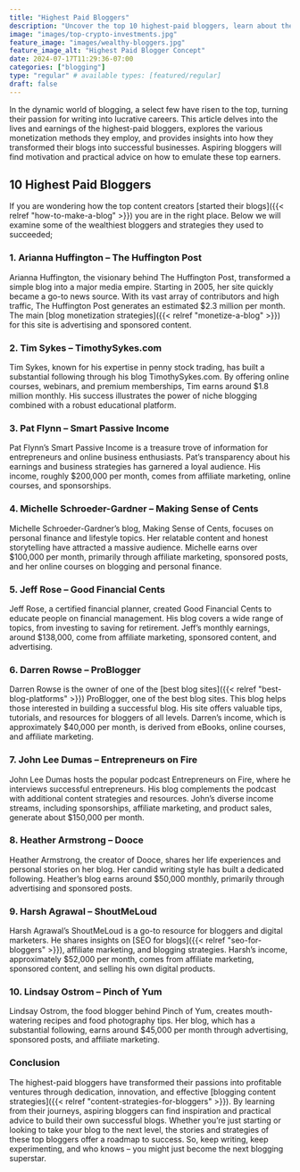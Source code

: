 ```yaml
---
title: "Highest Paid Bloggers"
description: "Uncover the top 10 highest-paid bloggers, learn about their monthly earnings, and explore the strategies they use to monetize their blogs."
image: "images/top-crypto-investments.jpg"
feature_image: "images/wealthy-bloggers.jpg"
feature_image_alt: "Highest Paid Blogger Concept"
date: 2024-07-17T11:29:36-07:00
categories: ["blogging"]
type: "regular" # available types: [featured/regular]
draft: false
---
```


In the dynamic world of blogging, a select few have risen to the top, turning their passion for writing into lucrative careers. This article delves into the lives and earnings of the highest-paid bloggers, explores the various monetization methods they employ, and provides insights into how they transformed their blogs into successful businesses. Aspiring bloggers will find motivation and practical advice on how to emulate these top earners.

## 10 Highest Paid Bloggers

If you are wondering how the top content creators [started their blogs]({{< relref "how-to-make-a-blog" >}}) you are in the right place. Below we will examine some of the wealthiest bloggers and strategies they used to succeeded;

### 1. Arianna Huffington – The Huffington Post

Arianna Huffington, the visionary behind The Huffington Post, transformed a simple blog into a major media empire. Starting in 2005, her site quickly became a go-to news source. With its vast array of contributors and high traffic, The Huffington Post generates an estimated $2.3 million per month. The main [blog monetization strategies]({{< relref "monetize-a-blog" >}}) for this site is  advertising and sponsored content.

### 2. Tim Sykes – TimothySykes.com

Tim Sykes, known for his expertise in penny stock trading, has built a substantial following through his blog TimothySykes.com. By offering online courses, webinars, and premium memberships, Tim earns around $1.8 million monthly. His success illustrates the power of niche blogging combined with a robust educational platform.

### 3. Pat Flynn – Smart Passive Income

Pat Flynn’s Smart Passive Income is a treasure trove of information for entrepreneurs and online business enthusiasts. Pat’s transparency about his earnings and business strategies has garnered a loyal audience. His income, roughly $200,000 per month, comes from affiliate marketing, online courses, and sponsorships.

### 4. Michelle Schroeder-Gardner – Making Sense of Cents

Michelle Schroeder-Gardner’s blog, Making Sense of Cents, focuses on personal finance and lifestyle topics. Her relatable content and honest storytelling have attracted a massive audience. Michelle earns over $100,000 per month, primarily through affiliate marketing, sponsored posts, and her online courses on blogging and personal finance.

### 5. Jeff Rose – Good Financial Cents

Jeff Rose, a certified financial planner, created Good Financial Cents to educate people on financial management. His blog covers a wide range of topics, from investing to saving for retirement. Jeff’s monthly earnings, around $138,000, come from affiliate marketing, sponsored content, and advertising.

### 6. Darren Rowse – ProBlogger

Darren Rowse is the owner of one of the [best blog sites]({{< relref "best-blog-platforms" >}}) ProBlogger, one of the best blog sites. This blog helps those interested in building a successful blog. His site offers valuable tips, tutorials, and resources for bloggers of all levels. Darren’s income, which is approximately $40,000 per month, is derived from eBooks, online courses, and affiliate marketing.

### 7. John Lee Dumas – Entrepreneurs on Fire

John Lee Dumas hosts the popular podcast Entrepreneurs on Fire, where he interviews successful entrepreneurs. His blog complements the podcast with additional content strategies and resources. John’s diverse income streams, including sponsorships, affiliate marketing, and product sales, generate about $150,000 per month.

### 8. Heather Armstrong – Dooce

Heather Armstrong, the creator of Dooce, shares her life experiences and personal stories on her blog. Her candid writing style has built a dedicated following. Heather’s blog earns around $50,000 monthly, primarily through advertising and sponsored posts.

### 9. Harsh Agrawal – ShoutMeLoud

Harsh Agrawal’s ShoutMeLoud is a go-to resource for bloggers and digital marketers. He shares insights on [SEO for blogs]({{< relref "seo-for-bloggers" >}}), affiliate marketing, and blogging strategies. Harsh’s income, approximately $52,000 per month, comes from affiliate marketing, sponsored content, and selling his own digital products.

### 10. Lindsay Ostrom – Pinch of Yum

Lindsay Ostrom, the food blogger behind Pinch of Yum, creates mouth-watering recipes and food photography tips. Her blog, which has a substantial following, earns around $45,000 per month through advertising, sponsored posts, and affiliate marketing.

### Conclusion

The highest-paid bloggers have transformed their passions into profitable ventures through dedication, innovation, and effective [blogging content strategies]({{< relref "content-strategies-for-bloggers" >}}). By learning from their journeys, aspiring bloggers can find inspiration and practical advice to build their own successful blogs. Whether you’re just starting or looking to take your blog to the next level, the stories and strategies of these top bloggers offer a roadmap to success. So, keep writing, keep experimenting, and who knows – you might just become the next blogging superstar.
